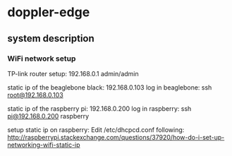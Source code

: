 # doppler-edge

## system description

### WiFi network setup

TP-link router setup:
192.168.0.1
admin/admin

static ip of the beaglebone black:
192.168.0.103
log in beaglebone:
ssh root@192.168.0.103

static ip of the raspberry pi:
192.168.0.200
log in raspberry:
ssh pi@192.168.0.200
raspberry

setup static ip on raspberry:
Edit /etc/dhcpcd.conf following: http://raspberrypi.stackexchange.com/questions/37920/how-do-i-set-up-networking-wifi-static-ip
